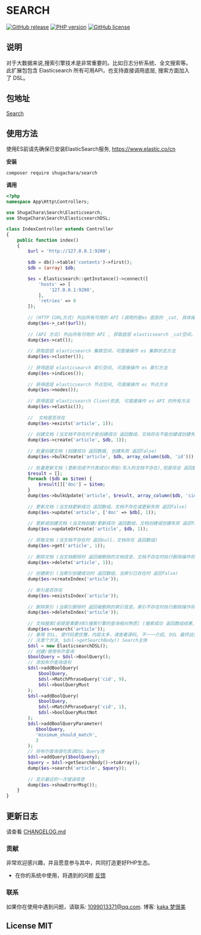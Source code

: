 # SEARCH

[![GitHub release](https://img.shields.io/github/release/shugachara/search.svg)](https://github.com/shugachara/search/releases)
[![PHP version](https://img.shields.io/badge/php-%3E%207-orange.svg)](https://github.com/php/php-src)
[![GitHub license](https://img.shields.io/badge/license-MIT-blue.svg)](#LICENSE)

## 说明

对于大数据来说,搜索引擎技术是非常重要的。比如日志分析系统、全文搜索等。<br />
此扩展包包含 Elasticsearch 所有可用API，也支持直接调用底层, 搜索方面加入了 DSL。

## 包地址

[Search](https://packagist.org/packages/shugachara/search)

## 使用方法

使用ES前请先确保已安装ElasticSearch服务, https://www.elastic.co/cn

**安装**

```
composer require shugachara/search
```

**调用**

```php
<?php
namespace App\Http\Controllers;

use ShugaChara\Search\Elasticsearch;
use ShugaChara\Search\ElasticsearchDSL;

class IndexController extends Controller
{
    public function index()
    {
        $url = 'http://127.0.0.1:9200';
        
        $db = db()->table('contents')->first();
        $db = (array) $db;

        $es = Elasticsearch::getInstance()->connect([
            'hosts' => [
                '127.0.0.1:9200',
            ],
            'retries' => 8
        ]);
        
        // (HTTP CURL方式) 列出所有可用的 API (调用的是es 底层的 _cat, 具体操作可参考es官方文档， 几个参数可用-也可以查看该方法源码)
        dump($es->_cat($url));
        
        // (API 方式) 列出所有可用的 API , 获取底层 elasticsearch _cat空间，可直接操作 es _cat方法, 具体api列表和 $this->_cat() 类似。
        dump($es->cat());
        
        // 获取底层 elasticsearch 集群空间，可直接操作 es 集群状态方法
        dump($es->cluster());
        
        // 获得底层 elasticsearch 索引空间, 可直接操作 es 索引方法
        dump($es->indices());
        
        // 获得底层 elasticsearch 节点空间, 可直接操作 es 节点方法
        dump($es->nodes());
        
        // 获得底层 elasticsearch Client资源, 可直接操作 es API 的所有方法
        dump($es->elastic());
        
        //  文档是否存在
        dump($es->exists('article', 1));  
        
        // 创建文档 (当文档不存在时才能创建成功 返回数组，文档存在不能创建或创建失败 返回false)
        dump($es->create('article', $db, 1));
        
        // 批量创建文档 (创建成功 返回数据, 创建失败 返回false)
        dump($es->bulkCreate('article', $db, array_column($db, 'id')));
        
        // 批量更新文档 (更新完成不代表成功(例如:写入的文档不存在),但是将会 返回数据(里面有status/errors检查是否更新成功), 更新失败 返回false)
        $result = [];
        foreach ($db as $item) {
            $result[]['doc'] = $item;
        }
        dump($es->bulkUpdate('article', $result, array_column($db, 'cid')));
        
        // 更新文档 (当文档更新成功 返回数组，文档不存在或更新失败 返回false)
        dump($es->update('article', ['doc' => $db], 1));
        
        // 更新或创建文档 (当文档创建/更新成功 返回数组，文档创建或创建失败 返回false)
        dump($es->updateOrCreate('article', $db, 1));
        
        // 获取文档 (当文档不存在时 返回null，文档存在 返回数组)
        dump($es->get('article', 1));
        
        // 删除文档 (当文档删除时 返回被删除的文档信息，文档不存在时执行删除操作将会 返回true)
        dump($es->delete('article', 1));
        
        // 创建索引 (当索引创建成功时 返回数组，当索引已存在时 返回false)
        dump($es->createIndex('article'));
        
        // 索引是否存在
        dump($es->existsIndex('article'));
        
        // 删除索引 (当索引删除时 返回被删除的索引信息，索引不存在时执行删除操作将会 返回true
        dump($es->deleteIndex('article'));
        
        // 文档搜索[前提是需要对ES搜索引擎的查询相对熟悉] (搜索成功 返回数组结果, 搜索失败 返回null)
        dump($es->search('article'));
        // 善用 DSL, 使代码更优雅，内容太多，请查看源码, 不一一介绍, DSL 最终达到的目的就是构造出 ES API 可执行的 Query, 然后丢到 ES 执行 Search
        // 注意个方法, $dsl->getSearchBody() Search主体
        $dsl = new ElasticsearchDSL();
        // 创建/使用布尔查询
        $boolQuery = $dsl->BoolQuery();
        // 添加布尔查询语句
        $dsl->addBoolQuery(
            $boolQuery,
            $dsl->MatchPhraseQuery('cid', 9),
            $dsl->boolQueryMust
        );
        $dsl->addBoolQuery(
            $boolQuery,
            $dsl->MatchPhraseQuery('cid', 1),
            $dsl->boolQueryMustNot
        );
        $dsl->addBoolQueryParameter(
           $boolQuery,
           'minimum_should_match',
           3
        );
        // 将布尔查询语句丢进DSL Query池
        $dsl->addQuery($boolQuery);
        $query = $dsl->getSearchBody()->toArray();
        dump($es->search('article', $query));
        
        // 显示最近的一次错误信息
        dump($es->showErrorMsg());
    }
}
```

## 更新日志

请查看 [CHANGELOG.md](CHANGELOG.md)

### 贡献

非常欢迎感兴趣，并且愿意参与其中，共同打造更好PHP生态。

* 在你的系统中使用，将遇到的问题 [反馈](https://github.com/shugachara/search/issues)

### 联系

如果你在使用中遇到问题，请联系: [1099013371@qq.com](mailto:1099013371@qq.com). 博客: [kaka 梦很美](http://www.ls331.com)

## License MIT